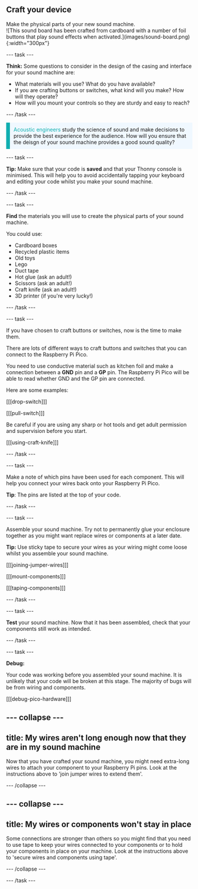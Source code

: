 ## Craft your device

<div style="display: flex; flex-wrap: wrap">
<div style="flex-basis: 200px; flex-grow: 1; margin-right: 15px;">
Make the physical parts of your new sound machine.
</div>
<div>
![This sound board has been crafted from cardboard with a number of foil buttons that play sound effects when activated.](images/sound-board.png){:width="300px"}
</div>
</div>

--- task ---

**Think:** Some questions to consider in the design of the casing and interface for your sound machine are: 

+ What materials will you use? What do you have available?
+ If you are crafting buttons or switches, what kind will you make? How will they operate?
+ How will you mount your controls so they are sturdy and easy to reach? 

--- /task ---

<p style='border-left: solid; border-width:10px; border-color: #0faeb0; background-color: aliceblue; padding: 10px;'>
<span style="color: #0faeb0">Acoustic engineers</span> study the science of sound and make decisions to provide the best experience for the audience. How will you ensure that the deisgn of your sound machine provides a good sound quality? 
</p>

--- task ---

**Tip:** Make sure that your code is **saved** and that your Thonny console is minimised. This will help you to avoid accidentally tapping your keyboard and editing your code whilst you make your sound machine. 

--- /task ---

--- task ---

**Find** the materials you will use to create the physical parts of your sound machine.

You could use:
+ Cardboard boxes
+ Recycled plastic items
+ Old toys
+ Lego
+ Duct tape
+ Hot glue (ask an adult!)
+ Scissors (ask an adult!)
+ Craft knife (ask an adult!)
+ 3D printer (if you're very lucky!)

--- /task ---

--- task ---

If you have chosen to craft buttons or switches, now is the time to make them. 

There are lots of different ways to craft buttons and switches that you can connect to the Raspberry Pi Pico. 

You need to use conductive material such as kitchen foil and make a connection between a **GND** pin and a **GP** pin. The Raspberry Pi Pico will be able to read whether GND and the GP pin are connected.

Here are some examples:

[[[drop-switch]]]

[[[pull-switch]]]

Be careful if you are using any sharp or hot tools and get adult permission and supervision before you start.

[[[using-craft-knife]]]

--- /task ---

--- task ---

Make a note of which pins have been used for each component. This will help you connect your wires back onto your Raspberry Pi Pico. 

**Tip**: The pins are listed at the top of your code.

--- /task ---

--- task ---

Assemble your sound machine. Try not to permanently glue your enclosure together as you might want replace wires or components at a later date. 

**Tip:** Use sticky tape to secure your wires as your wiring might come loose whilst you assemble your sound machine. 

[[[joining-jumper-wires]]]   

[[[mount-components]]]  

[[[taping-components]]] 

--- /task ---

--- task ---

**Test** your sound machine. Now that it has been assembled, check that your components still work as intended. 

--- /task ---

--- task ---

**Debug:** 

Your code was working before you assembled your sound machine. It is unlikely that your code will be broken at this stage. The majority of bugs will be from wiring and components. 

[[[debug-pico-hardware]]]

--- collapse ---
---
title: My wires aren't long enough now that they are in my sound machine
---

Now that you have crafted your sound machine, you might need extra-long wires to attach your component to your Raspberry Pi pins. Look at the instructions above to 'join jumper wires to extend them'.

--- /collapse ---

--- collapse ---
---
title: My wires or components won't stay in place
---

Some connections are stronger than others so you might find that you need to use tape to keep your wires connected to your components or to hold your components in place on your machine. Look at the instructions above to 'secure wires and components using tape'.

--- /collapse ---

--- /task ---


